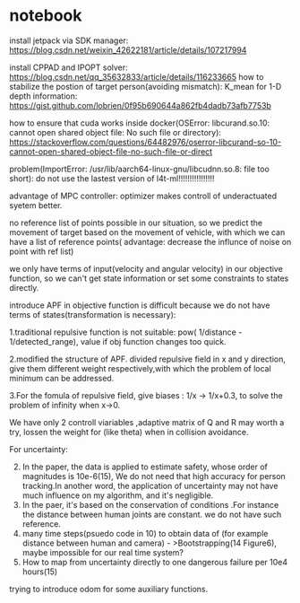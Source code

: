# notebook

install jetpack via SDK manager: https://blog.csdn.net/weixin_42622181/article/details/107217994

install CPPAD and IPOPT solver: https://blog.csdn.net/qq_35632833/article/details/116233665
how to stabilize the postion of target person(avoiding mismatch):
K_mean for 1-D depth information:   https://gist.github.com/lobrien/0f95b690644a862fb4dadb73afb7753b

how to ensure that cuda works inside docker(OSError: libcurand.so.10: cannot open shared object file: No such file or directory): https://stackoverflow.com/questions/64482976/oserror-libcurand-so-10-cannot-open-shared-object-file-no-such-file-or-direct

problem(ImportError: /usr/lib/aarch64-linux-gnu/libcudnn.so.8: file too short): do not use the lastest version of l4t-ml!!!!!!!!!!!!!!!!


advantage of MPC controller: optimizer makes controll of underactuated syetem better. 




no reference list of points possible in our situation, so we predict the movement of target based on the movement of vehicle, with which we can have a list of reference points( advantage: decrease the influnce of noise on point with ref list)


we only have terms of input(velocity and angular velocity) in our objective function, so we can't get state information or set some constraints to states directly.

introduce APF in objective function is difficult because we do not have terms of states(transformation is necessary):

   1.traditional repulsive function is not suitable:   pow( 1/distance - 1/detected_range), value if obj function changes too quick.
   
   2.modified the structure of APF. divided repulsive field in x and y direction, give them different weight respectively,with which the problem of local minimum can be addressed.
   
   3.For the fomula of repulsive field, give biases  :    1/x   ->    1/x+0.3,     to solve the problem of infinity when x->0.
   
   
We have only 2 controll viariables ,adaptive matrix of Q and R may worth a try, lossen the weight for (like theta) when in collision avoidance. 







For uncertainty:

 2. In the paper, the data is applied to estimate safety, whose order of magnitudes is 10e-6(15), We do not need that high accuracy for person tracking.In another word, the application of uncertainty may not have much influence on my algorithm, and it's negligible.
 3. In the paer, it's based on the conservation of conditions .For instance the distance between human joints are constant. we do not have such reference.  
 4. many time steps(psuedo code in 10) to obtain data of (for example distance between human and camera) - >Bootstrapping(14 Figure6), maybe impossible for our real time system?
 5. How to map from uncertainty directly to one dangerous failure per 10e4 hours(15)




trying to introduce odom for some auxiliary functions.

